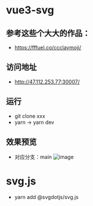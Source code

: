 # vue3-svg

## 参考这些个大大的作品：

- https://fffuel.co/ccclaymoji/

## 访问地址
- http://47.112.253.77:30007/

## 运行

- git clone xxx
- yarn -> yarn dev

## 效果预览

- 对应分支：main
  ![image](https://github.com/huiBuiling/vue3-temple/blob/main/result.png)

# svg.js

- yarn add @svgdotjs/svg.js
